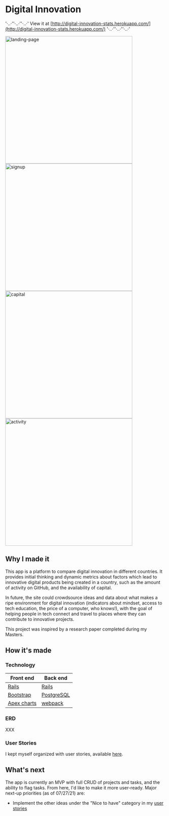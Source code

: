 # Digital Innovation

'·..·''·..·''·..·' View it at [http://digital-innovation-stats.herokuapp.com/](http://digital-innovation-stats.herokuapp.com/) '·..·''·..·''·..·'

<p float="left">
  <img alt='landing-page' src='https://bridgetro.se/project-snapshots/digital-innovation/digital-innovation-1-landing-page.png' width='400' />
  <img alt="signup" src="https://bridgetro.se/project-snapshots/digital-innovation/digital-innovation-2-signup.png" width='400'/>
  <img alt='capital' src="https://bridgetro.se/project-snapshots/digital-innovation/digital-innovation-5-capital.png" width='400' />
  <img alt="activity" src="https://bridgetro.se/project-snapshots/digital-innovation/digital-innovation-7-activity.png" width='400'/>
</p>

## Why I made it

This app is a platform to compare digital innovation in different countries. It provides initial thinking and dynamic metrics about factors which lead to innovative digital products being created in a country, such as the amount of activity on GitHub, and the availability of capital.

In future, the site could crowdsource ideas and data about what makes a ripe environment for digital innovation (indicators about mindset, access to tech education, the price of a computer, who knows!), with the goal of helping people in tech connect and travel to places where they can contribute to innovative projects.

This project was inspired by a research paper completed during my Masters.

## How it's made

### Technology

| Front end  | Back end |
| ------------- | ------------- |
| [Rails](https://rubyonrails.org/)  | [Rails](https://rubyonrails.org/) |
| [Bootstrap](https://getbootstrap.com/)  | [PostgreSQL](https://www.postgresql.org/) |
| [Apex charts](https://apexcharts.com/)| [webpack](https://webpack.js.org/) |
  
### ERD

XXX

### User Stories

I kept myself organized with user stories, available [here](https://bridgetrosefitz.notion.site/Bridget-Fitzgerald-Digital-Innovation-0c0a03caf93f4643bfa85f634bd0d8ae).


## What's next

The app is currently an MVP with full CRUD of projects and tasks, and the ability to flag tasks. From here, I'd like to make it more user-ready. Major next-up priorities (as of 07/27/21) are:
* Implement the other ideas under the "Nice to have" category in my [user stories](https://bridgetrosefitz.notion.site/Bridget-Fitzgerald-Digital-Innovation-0c0a03caf93f4643bfa85f634bd0d8ae)

